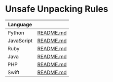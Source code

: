 # Unsafe Unpacking Rules 

| Language     |           |
|--------------|----------------------|
| Python       | [README.md](Python/README.md)   |
| JavaScript   | [README.md](JavaScript/README.md) |
| Ruby         | [README.md](Ruby/README.md)      |
| Java         | [README.md](Java/README.md)      |
| PHP           | [README.md](PHP/README.md)        |
| Swift        | [README.md](Swift/README.md)     |